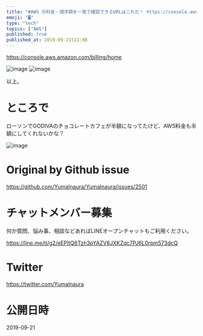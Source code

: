 ```yaml
---
title: "#AWS の料金・請求額を一発で確認できるURLはこれだ！ https://console.aws.amazon.com/billing/h"
emoji: "🖥"
type: "tech"
topics: ["AWS"]
published: true
published_at: 2019-09-21t22:08
---
```



https://console.aws.amazon.com/billing/home

![image](https://user-images.githubusercontent.com/13635059/65372357-22ecb500-dcaa-11e9-8c6f-c2c0c5bb0f03.png)
![image](https://user-images.githubusercontent.com/13635059/65372361-2aac5980-dcaa-11e9-8b9c-fefaa35203bd.png)

以上。

# ところで

ローソンでGODIVAのチョコレートカフェが半額になってたけど、AWS料金も半額にしてくれないかな？

![image](https://user-images.githubusercontent.com/13635059/65372369-4fa0cc80-dcaa-11e9-9e6a-65958ad5006a.png)


# Original by Github issue

https://github.com/YumaInaura/YumaInaura/issues/2501








<!-- Update From Qiita API -->

# チャットメンバー募集


何か質問、悩み事、相談などあればLINEオープンチャットもご利用ください。

https://line.me/ti/g2/eEPltQ6Tzh3pYAZV8JXKZqc7PJ6L0rpm573dcQ





# Twitter


https://twitter.com/YumaInaura


<!-- Update From Qiita API -->



# 公開日時

2019-09-21
